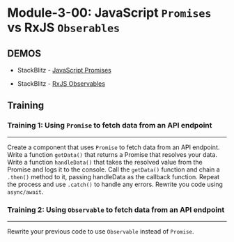 # Module-3-00: JavaScript `Promises` vs RxJS `Obserables`

## DEMOS

- StackBlitz - [JavaScript Promises](https://stackblitz.com/edit/js-sznnwr)

- StackBlitz - [RxJS Observables](https://stackblitz.com/edit/rxjs-observables)

## Training

### Training 1: Using `Promise` to fetch data from an API endpoint

---

Create a component that uses `Promise` to fetch data from an API
endpoint. Write a function `getData()` that returns a Promise that
resolves your data. Write a function `handleData()` that takes the
resolved value from the Promise and logs it to the console.
Call the `getData()` function and chain a `.then()` method to it, 
passing handleData as the callback function. Repeat the process and 
use `.catch()` to handle any errors. Rewrite you code using `async/await`.


### Training 2: Using `Observable` to fetch data from an API endpoint

---

Rewrite your previous code to use `Observable` instead of `Promise`.

